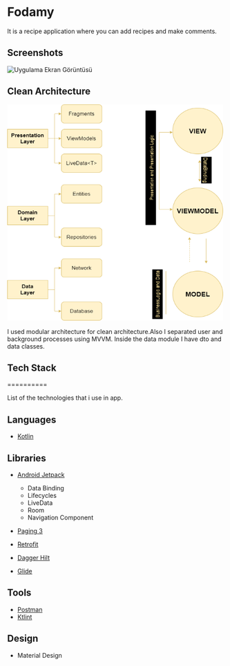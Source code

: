 # Fodamy

It is a recipe application where you can add recipes and make comments.

## Screenshots

![Uygulama Ekran Görüntüsü](https://media.giphy.com/media/y9ATeg7wLfWsgTJrEh/giphy-downsized-large.gif)

## Clean Architecture

<img src="images/architecture_design.png" height="500" width="500"/>


I used modular architecture for clean architecture.Also I separated user and background processes using MVVM.
Inside the data module I have dto and data classes.

## Tech Stack
==========

List of the technologies that i use in app.

Languages
---------

- [Kotlin](https://kotlinlang.org)

Libraries
---------

- [Android Jetpack](https://developer.android.com/jetpack/)
    - Data Binding
    - Lifecycles
    - LiveData
    - Room
    - Navigation Component
 
- [Paging 3](https://developer.android.com/topic/libraries/architecture/paging/v3-overview)
- [Retrofit](https://square.github.io/retrofit/)
- [Dagger Hilt](https://developer.android.com/training/dependency-injection/hilt-android)
- [Glide](https://github.com/bumptech/glide)

Tools
-----
- [Postman](https://www.getpostman.com)
- [Ktlint](https://github.com/pinterest/ktlint)

Design
-----

- Material Design

